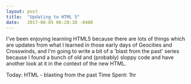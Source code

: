 ```yaml
---
layout: post
title:  "Updating to HTML 5"
date:   2017-06-05 06:28:38 -0400
---
```


I've been enjoying learning HTML5 because there are lots of things which are updates from what I learned in those early days of Geocities and Crosswinds, and I'm going to write a bit of a 'blast from the past' series because I found a bunch of old and (probably) sloppy code and have another look at it in the context of the new HTML.


Today:
HTML - blasting from the past
Time Spent: 1hr

